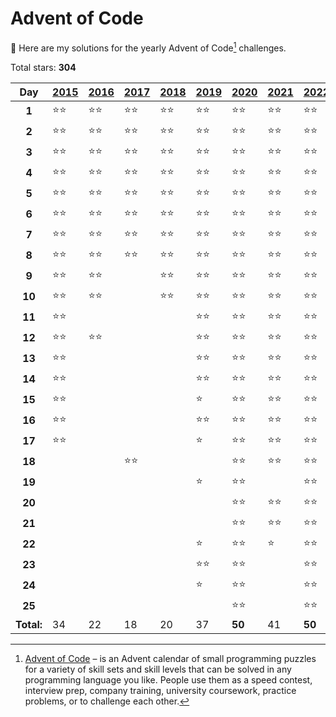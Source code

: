 # Advent of Code

:wave: Here are my solutions for the yearly Advent of Code[^aoc] challenges.

<!-- start -->

Total stars: **304**

|    Day     | [2015][link-2015] | [2016][link-2016] | [2017][link-2017] | [2018][link-2018] | [2019][link-2019] | [2020][link-2020] | [2021][link-2021] | [2022][link-2022] | [2023][link-2023] |
| :--------: | :---------------- | :---------------- | :---------------- | :---------------- | :---------------- | :---------------- | :---------------- | :---------------- | :---------------- |
|   **1**    | ⭐⭐              | ⭐⭐              | ⭐⭐              | ⭐⭐              | ⭐⭐              | ⭐⭐              | ⭐⭐              | ⭐⭐              | ⭐⭐              |
|   **2**    | ⭐⭐              | ⭐⭐              | ⭐⭐              | ⭐⭐              | ⭐⭐              | ⭐⭐              | ⭐⭐              | ⭐⭐              | ⭐⭐              |
|   **3**    | ⭐⭐              | ⭐⭐              | ⭐⭐              | ⭐⭐              | ⭐⭐              | ⭐⭐              | ⭐⭐              | ⭐⭐              | ⭐⭐              |
|   **4**    | ⭐⭐              | ⭐⭐              | ⭐⭐              | ⭐⭐              | ⭐⭐              | ⭐⭐              | ⭐⭐              | ⭐⭐              | ⭐⭐              |
|   **5**    | ⭐⭐              | ⭐⭐              | ⭐⭐              | ⭐⭐              | ⭐⭐              | ⭐⭐              | ⭐⭐              | ⭐⭐              | ⭐⭐              |
|   **6**    | ⭐⭐              | ⭐⭐              | ⭐⭐              | ⭐⭐              | ⭐⭐              | ⭐⭐              | ⭐⭐              | ⭐⭐              | ⭐⭐              |
|   **7**    | ⭐⭐              | ⭐⭐              | ⭐⭐              | ⭐⭐              | ⭐⭐              | ⭐⭐              | ⭐⭐              | ⭐⭐              | ⭐⭐              |
|   **8**    | ⭐⭐              | ⭐⭐              | ⭐⭐              | ⭐⭐              | ⭐⭐              | ⭐⭐              | ⭐⭐              | ⭐⭐              | ⭐⭐              |
|   **9**    | ⭐⭐              | ⭐⭐              |                   | ⭐⭐              | ⭐⭐              | ⭐⭐              | ⭐⭐              | ⭐⭐              | ⭐⭐              |
|   **10**   | ⭐⭐              | ⭐⭐              |                   | ⭐⭐              | ⭐⭐              | ⭐⭐              | ⭐⭐              | ⭐⭐              | ⭐⭐              |
|   **11**   | ⭐⭐              |                   |                   |                   | ⭐⭐              | ⭐⭐              | ⭐⭐              | ⭐⭐              | ⭐⭐              |
|   **12**   | ⭐⭐              | ⭐⭐              |                   |                   | ⭐⭐              | ⭐⭐              | ⭐⭐              | ⭐⭐              | ⭐⭐              |
|   **13**   | ⭐⭐              |                   |                   |                   | ⭐⭐              | ⭐⭐              | ⭐⭐              | ⭐⭐              | ⭐⭐              |
|   **14**   | ⭐⭐              |                   |                   |                   | ⭐⭐              | ⭐⭐              | ⭐⭐              | ⭐⭐              | ⭐⭐              |
|   **15**   | ⭐⭐              |                   |                   |                   | ⭐                | ⭐⭐              | ⭐⭐              | ⭐⭐              | ⭐⭐              |
|   **16**   | ⭐⭐              |                   |                   |                   | ⭐⭐              | ⭐⭐              | ⭐⭐              | ⭐⭐              | ⭐⭐              |
|   **17**   | ⭐⭐              |                   |                   |                   | ⭐                | ⭐⭐              | ⭐⭐              | ⭐⭐              |                   |
|   **18**   |                   |                   | ⭐⭐              |                   |                   | ⭐⭐              | ⭐⭐              | ⭐⭐              |                   |
|   **19**   |                   |                   |                   |                   | ⭐                | ⭐⭐              |                   | ⭐⭐              |                   |
|   **20**   |                   |                   |                   |                   |                   | ⭐⭐              | ⭐⭐              | ⭐⭐              |                   |
|   **21**   |                   |                   |                   |                   |                   | ⭐⭐              | ⭐⭐              | ⭐⭐              |                   |
|   **22**   |                   |                   |                   |                   | ⭐                | ⭐⭐              | ⭐                | ⭐⭐              |                   |
|   **23**   |                   |                   |                   |                   | ⭐⭐              | ⭐⭐              |                   | ⭐⭐              |                   |
|   **24**   |                   |                   |                   |                   | ⭐                | ⭐⭐              |                   | ⭐⭐              |                   |
|   **25**   |                   |                   |                   |                   |                   | ⭐⭐              |                   | ⭐⭐              |                   |
| **Total:** | 34                | 22                | 18                | 20                | 37                | **50**            | 41                | **50**            | 32                |

[link-2015]: https://github.com/RobinMalfait/advent-of-code/tree/main/src/2015
[link-2016]: https://github.com/RobinMalfait/advent-of-code/tree/main/src/2016
[link-2017]: https://github.com/RobinMalfait/advent-of-code/tree/main/src/2017
[link-2018]: https://github.com/RobinMalfait/advent-of-code/tree/main/src/2018
[link-2019]: https://github.com/RobinMalfait/advent-of-code/tree/main/src/2019
[link-2020]: https://github.com/RobinMalfait/advent-of-code/tree/main/src/2020
[link-2021]: https://github.com/RobinMalfait/advent-of-code/tree/main/src/2021
[link-2022]: https://github.com/RobinMalfait/advent-of-code/tree/main/src/2022
[link-2023]: https://github.com/RobinMalfait/advent-of-code/tree/main/src/2023

<!-- end -->

[^aoc]: [Advent of Code][aoc] – is an Advent calendar of small programming puzzles for a variety of skill sets and skill levels that can be solved in any programming language you like. People use them as a speed contest, interview prep, company training, university coursework, practice problems, or to challenge each other.

[aoc]: https://adventofcode.com
